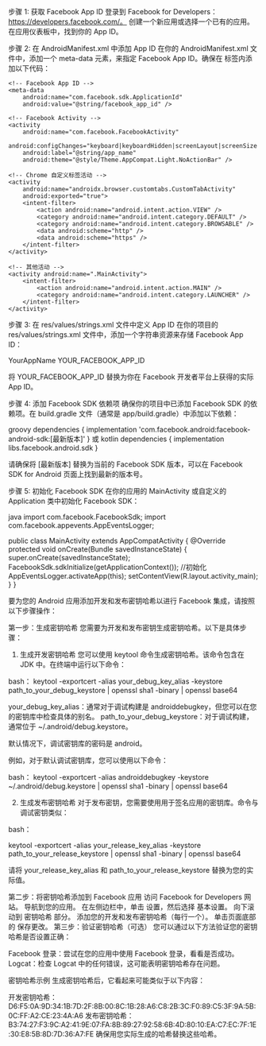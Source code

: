 步骤 1: 获取 Facebook App ID
登录到 Facebook for Developers：https://developers.facebook.com/。
创建一个新应用或选择一个已有的应用。
在应用仪表板中，找到你的 App ID。

步骤 2: 在 AndroidManifest.xml 中添加 App ID
在你的 AndroidManifest.xml 文件中，添加一个 meta-data 元素，来指定 Facebook App ID。确保在 <application> 标签内添加以下代码：

<application
    android:allowBackup="true"
    android:icon="@mipmap/ic_launcher"
    android:label="@string/app_name"
    android:roundIcon="@mipmap/ic_launcher_round"
    android:theme="@style/Theme.AppCompat.Light.NoActionBar">

    <!-- Facebook App ID -->
    <meta-data
        android:name="com.facebook.sdk.ApplicationId"
        android:value="@string/facebook_app_id" />

    <!-- Facebook Activity -->
    <activity
        android:name="com.facebook.FacebookActivity"
        android:configChanges="keyboard|keyboardHidden|screenLayout|screenSize|smallestScreenSize|locale|layoutDirection|fontScale|screenDensity|directionalLayout"
        android:label="@string/app_name"
        android:theme="@style/Theme.AppCompat.Light.NoActionBar" />

    <!-- Chrome 自定义标签活动 -->
    <activity
        android:name="androidx.browser.customtabs.CustomTabActivity"
        android:exported="true">
        <intent-filter>
            <action android:name="android.intent.action.VIEW" />
            <category android:name="android.intent.category.DEFAULT" />
            <category android:name="android.intent.category.BROWSABLE" />
            <data android:scheme="http" />
            <data android:scheme="https" />
        </intent-filter>
    </activity>

    <!-- 其他活动 -->
    <activity android:name=".MainActivity">
        <intent-filter>
            <action android:name="android.intent.action.MAIN" />
            <category android:name="android.intent.category.LAUNCHER" />
        </intent-filter>
    </activity>

</application>

步骤 3: 在 res/values/strings.xml 文件中定义 App ID
在你的项目的 res/values/strings.xml 文件中，添加一个字符串资源来存储 Facebook App ID：

<resources>
    <string name="app_name">YourAppName</string>
    <string name="facebook_app_id">YOUR_FACEBOOK_APP_ID</string>
</resources>

将 YOUR_FACEBOOK_APP_ID 替换为你在 Facebook 开发者平台上获得的实际 App ID。

步骤 4: 添加 Facebook SDK 依赖项
确保你的项目中已添加 Facebook SDK 的依赖项。在 build.gradle 文件（通常是 app/build.gradle）中添加以下依赖：

groovy
dependencies {
    implementation 'com.facebook.android:facebook-android-sdk:[最新版本]'
}
或
kotlin
dependencies {
    implementation libs.facebook.android.sdk
}

请确保将 [最新版本] 替换为当前的 Facebook SDK 版本，可以在 Facebook SDK for Android 页面上找到最新的版本号。

步骤 5: 初始化 Facebook SDK
在你的应用的 MainActivity 或自定义的 Application 类中初始化 Facebook SDK：

java
import com.facebook.FacebookSdk;
import com.facebook.appevents.AppEventsLogger;

public class MainActivity extends AppCompatActivity {
    @Override
    protected void onCreate(Bundle savedInstanceState) {
        super.onCreate(savedInstanceState);
        FacebookSdk.sdkInitialize(getApplicationContext());
        //初始化
        AppEventsLogger.activateApp(this);
        setContentView(R.layout.activity_main);
    }
}

要为您的 Android 应用添加开发和发布密钥哈希以进行 Facebook 集成，请按照以下步骤操作：

第一步：生成密钥哈希
您需要为开发和发布密钥生成密钥哈希。以下是具体步骤：

1. 生成开发密钥哈希
您可以使用 keytool 命令生成密钥哈希。该命令包含在 JDK 中。在终端中运行以下命令：

bash：
keytool -exportcert -alias your_debug_key_alias -keystore path_to_your_debug_keystore | openssl sha1 -binary | openssl base64

your_debug_key_alias：通常对于调试构建是 androiddebugkey，但您可以在您的密钥库中检查具体的别名。
path_to_your_debug_keystore：对于调试构建，通常位于 ~/.android/debug.keystore。

默认情况下，调试密钥库的密码是 android。

例如，对于默认调试密钥库，您可以使用以下命令：

bash：
keytool -exportcert -alias androiddebugkey -keystore ~/.android/debug.keystore | openssl sha1 -binary | openssl base64

2. 生成发布密钥哈希
对于发布密钥，您需要使用用于签名应用的密钥库。命令与调试密钥类似：

bash：

keytool -exportcert -alias your_release_key_alias -keystore path_to_your_release_keystore | openssl sha1 -binary | openssl base64

请将 your_release_key_alias 和 path_to_your_release_keystore 替换为您的实际值。

第二步：将密钥哈希添加到 Facebook 应用
访问 Facebook for Developers 网站。
导航到您的应用。
在左侧边栏中，单击 设置，然后选择 基本设置。
向下滚动到 密钥哈希 部分。
添加您的开发和发布密钥哈希（每行一个）。
单击页面底部的 保存更改。
第三步：验证密钥哈希（可选）
您可以通过以下方法验证您的密钥哈希是否设置正确：

Facebook 登录：尝试在您的应用中使用 Facebook 登录，看看是否成功。
Logcat：检查 Logcat 中的任何错误，这可能表明密钥哈希存在问题。

密钥哈希示例
生成密钥哈希后，它看起来可能类似于以下内容：

开发密钥哈希：D6:F5:0A:9D:34:1B:7D:2F:8B:00:8C:1B:28:A6:C8:2B:3C:F0:89:C5:3F:9A:5B:0C:FF:A2:CE:23:4A:A6
发布密钥哈希：B3:74:27:F3:9C:A2:41:9E:07:FA:8B:89:27:92:58:6B:4D:80:10:EA:C7:EC:7F:1E:30:E8:5B:8D:7D:36:A7:FE
确保用您实际生成的哈希替换这些哈希。
